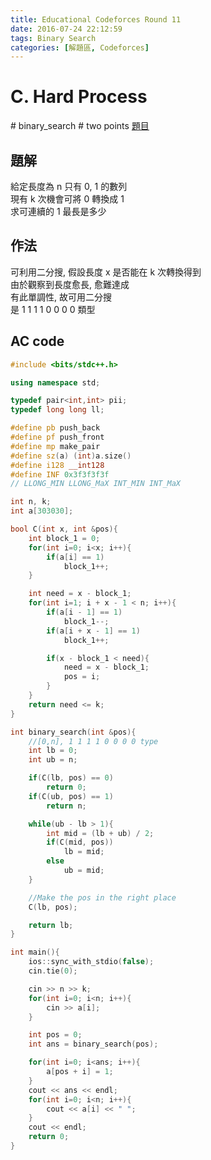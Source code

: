```yaml
---
title: Educational Codeforces Round 11
date: 2016-07-24 22:12:59
tags: Binary Search
categories: [解題區, Codeforces]
---
```


# C. Hard Process
\# binary_search \# two points
[題目](http://codeforces.com/contest/660/problem/C)

## 題解
給定長度為 n 只有 0, 1 的數列<br>
現有 k 次機會可將 0 轉換成 1<br>
求可連續的 1 最長是多少<br>

## 作法
可利用二分搜, 假設長度 x 是否能在 k 次轉換得到<br>
由於觀察到長度愈長, 愈難達成<br>
有此單調性, 故可用二分搜<br>
是 1 1 1 1 0 0 0 0 類型<br>

## AC code
```cpp
#include <bits/stdc++.h>

using namespace std;

typedef pair<int,int> pii;
typedef long long ll;

#define pb push_back
#define pf push_front
#define mp make_pair
#define sz(a) (int)a.size()
#define i128 __int128
#define INF 0x3f3f3f3f
// LLONG_MIN LLONG_MaX INT_MIN INT_MaX

int n, k;
int a[303030];

bool C(int x, int &pos){
    int block_1 = 0;
    for(int i=0; i<x; i++){
        if(a[i] == 1)
            block_1++;
    }

    int need = x - block_1;
    for(int i=1; i + x - 1 < n; i++){
        if(a[i - 1] == 1)
            block_1--;
        if(a[i + x - 1] == 1)
            block_1++;

        if(x - block_1 < need){
            need = x - block_1;
            pos = i;
        }
    }
    return need <= k;
}

int binary_search(int &pos){
    //[0,n], 1 1 1 1 0 0 0 0 type
    int lb = 0;
    int ub = n;

    if(C(lb, pos) == 0)
        return 0;
    if(C(ub, pos) == 1)
        return n;

    while(ub - lb > 1){
        int mid = (lb + ub) / 2;
        if(C(mid, pos))
            lb = mid;
        else
            ub = mid;
    }

    //Make the pos in the right place
    C(lb, pos);

    return lb;
}

int main(){
    ios::sync_with_stdio(false);
    cin.tie(0);

    cin >> n >> k;
    for(int i=0; i<n; i++){
        cin >> a[i];
    }

    int pos = 0;
    int ans = binary_search(pos);

    for(int i=0; i<ans; i++){
        a[pos + i] = 1;
    }
    cout << ans << endl;
    for(int i=0; i<n; i++){
        cout << a[i] << " ";
    }
    cout << endl;
    return 0;
}
```
